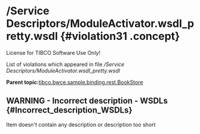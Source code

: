 # /Service Descriptors/ModuleActivator.wsdl\_pretty.wsdl {#violation31 .concept}

License for TIBCO Software Use Only!

List of violations which appeared in file */Service Descriptors/ModuleActivator.wsdl\_pretty.wsdl*

**Parent topic:**[tibco.bwce.sample.binding.rest.BookStore](../../../qa/projects/tibco.bwce.sample.binding.rest.BookStore.md)

## WARNING - Incorrect description - WSDLs {#Incorrect_description_WSDLs}

Item doesn't contain any description or description too short


